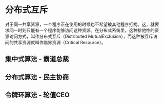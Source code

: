 # 分布式互斥

对于同一共享资源，一个程序正在使用的时候也不希望被其他程序打扰。这，就要求同一时刻只能有一个程序能够访问这种资源。在分布式系统里，这种排他性的资源访问方式，叫作分布式互斥（Distributed MutualExclusion），而这种被互斥访问的共享资源就叫作临界资源（Critical Resource）。


## 集中式算法 - 霸道总裁

## 分布式算法 - 民主协商

## 令牌环算法 - 轮值CEO


